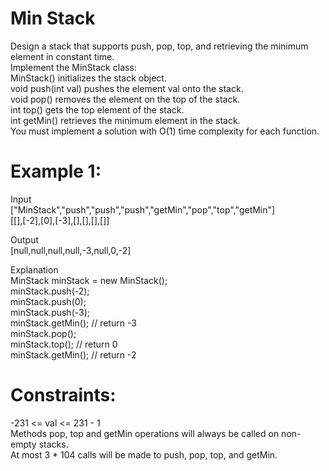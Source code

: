 # Min Stack

Design a stack that supports push, pop, top, and retrieving the minimum element in constant time.  
Implement the MinStack class:  
MinStack() initializes the stack object.  
void push(int val) pushes the element val onto the stack.  
void pop() removes the element on the top of the stack.  
int top() gets the top element of the stack.  
int getMin() retrieves the minimum element in the stack.  
You must implement a solution with O(1) time complexity for each function.

# Example 1:
Input  
["MinStack","push","push","push","getMin","pop","top","getMin"]  
[[],[-2],[0],[-3],[],[],[],[]]  
  
Output  
[null,null,null,null,-3,null,0,-2]  
  
Explanation  
MinStack minStack = new MinStack();  
minStack.push(-2);  
minStack.push(0);  
minStack.push(-3);  
minStack.getMin(); // return -3  
minStack.pop();  
minStack.top();    // return 0  
minStack.getMin(); // return -2  
 
# Constraints:
-231 <= val <= 231 - 1  
Methods pop, top and getMin operations will always be called on non-empty stacks.  
At most 3 * 104 calls will be made to push, pop, top, and getMin.